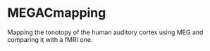 # MEGACmapping
Mapping the tonotopy of the human auditory cortex using MEG and comparing it with a fMRI one.
